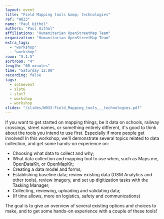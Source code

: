 ```yaml
---
layout: event
title: "Field Mapping tools &amp; technologies"
ref: "W033"
name: "Paul Uithol"
authors: "Paul Uithol"
affiliations: "Humanitarian OpenStreetMap Team"
organization: "Humanitarian OpenStreetMap Team"
extra_tags:
  - "workshop"
  - "workshop"
room: "S.1.5"
sortroom: "4"
length: "60 minutes"
time: "Saturday 12:00"
recording: false
tags:
  - sotmevent
  - slot6
  - slot7
  - workshop
  - workshop
slides: "/slides/W033-Field_Mapping_tools___technologies.pdf"
---
```

If you want to get started on mapping things, be it data on schools, railway crossings, street names, or something entirely different, it&#39;s good to think about the tools you intend to use first. Especially if more people get involved! In this workshop, we&#39;ll demonstrate several topics related to data collection, and get some hands-on experience on:

- Choosing what data to collect and why;
- What data collection and mapping tool to use when, such as Maps.me, OpenDataKit, or OpenMapKit;
- Creating a data model and forms;
- Establishing baseline data; review existing data (OSM Analytics and other tools), review imagery, and set up digitization tasks with the Tasking Manager;
- Collecting, reviewing, uploading and validating data;
- (If time allows, more on logistics, safety and communications)

The goal is to give an overview of several existing options and choices to make, and to get some hands-on experience with a couple of these tools!
